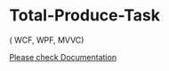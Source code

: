 # Total-Produce-Task 
( WCF, WPF, MVVC)

[Please check Documentation](https://docs.google.com/document/d/1dEXQ376OthjYNud6sPJQOBISlfkcaetNWUVoxmZgjJ4/edit?usp=sharing)
